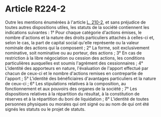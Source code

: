 # Article R224-2

Outre les mentions énumérées à l'article <a href='/code-de-commerce/partie-legislative/livre-ii-des-societes-commerciales-et-des-groupements-dinteret-economique/titre-ier-dispositions-preliminaires/l210-2.md' title='Code de commerce - art. L210-2 (V)'>L. 210-2</a>, et sans préjudice de toutes autres dispositions utiles, les statuts de la société contiennent les indications suivantes : 1° Pour chaque catégorie d'actions émises, le nombre d'actions et la nature des droits particuliers attachés à celles-ci et, selon le cas, la part de capital social qu'elle représente ou la valeur nominale des actions qui la composent ; 2° La forme, soit exclusivement nominative, soit nominative ou au porteur, des actions ; 3° En cas de restriction à la libre négociation ou cession des actions, les conditions particulières auxquelles est soumis l'agrément des cessionnaires ; 4° L'identité des apporteurs en nature, l'évaluation de l'apport effectué par chacun de ceux-ci et le nombre d'actions remises en contrepartie de l'apport ; 5° L'identité des bénéficiaires d'avantages particuliers et la nature de ceux-ci ; 6° Les stipulations relatives à la composition, au fonctionnement et aux pouvoirs des organes de la société ; 7° Les dispositions relatives à la répartition du résultat, à la constitution de réserves et à la répartition du boni de liquidation ; 8° L'identité de toutes personnes physiques ou morales qui ont signé ou au nom de qui ont été signés les statuts ou le projet de statuts.